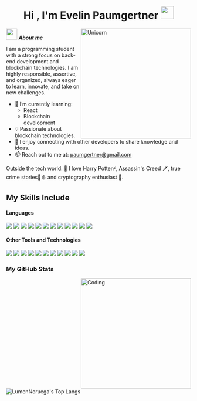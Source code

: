 <h1 align="center"><b>Hi , I'm Evelin Paumgertner </b><img src="https://media.giphy.com/media/hvRJCLFzcasrR4ia7z/giphy.gif" width="35"></h1>
<!--  -->
<img align="right" width=300px alt="Unicorn" src="https://media4.giphy.com/media/v1.Y2lkPTc5MGI3NjExODJuNDI0ZzZwcmJlOG1zb29iMGQ5cXZpaWFvYXNuZ2pjcnIwbG9qaiZlcD12MV9pbnRlcm5hbF9naWZfYnlfaWQmY3Q9Zw/6ib6KPmkeAjDTxMxij/giphy.gif" />

<img src="https://media.giphy.com/media/ObNTw8Uzwy6KQ/giphy.gif" width="30px">&nbsp;***About me***

I am a programming student with a strong focus on back-end development and blockchain technologies. I am highly responsible, assertive, and organized, always eager to learn, innovate, and take on new challenges.

- 🌱 I’m currently learning:
  - React
  - Blockchain development
- 💡 Passionate about blockchain technologies.
- 🤝 I enjoy connecting with other developers to share knowledge and ideas.
- 📫 Reach out to me at: paumgertner@gmail.com

Outside the tech world:
💜 I love Harry Potter⚡️, Assassin's Creed 🗡️, true crime stories🔪🩸 and cryptography enthusiast 🔐.

## My Skills Include

<h4> Languages </h4>
<span> 
  <img src= "https://img.shields.io/badge/Solidity-%23363636.svg?style=for-the-badge&logo=solidity&logoColor=white">
  <img src="https://img.shields.io/badge/Java-ED8B00?style=for-the-badge&logo=java&logoColor=white">
  <img src="https://img.shields.io/badge/python-3670A0?style=for-the-badge&logo=python&logoColor=ffdd54">
  <img src= "https://img.shields.io/badge/c++-%2300599C.svg?style=for-the-badge&logo=c%2B%2B&logoColor=white">
  <img src="https://img.shields.io/badge/JavaScript-F7DF1E?style=for-the-badge&logo=javascript&logoColor=black">
  <img src="https://img.shields.io/badge/C-00599C?style=for-the-badge&logo=c&logoColor=white">
  <img src= "https://img.shields.io/badge/c%23-%23239120.svg?style=for-the-badge&logo=csharp&logoColor=white">
  
  
  
  <img src= "https://img.shields.io/badge/yaml-%23ffffff.svg?style=for-the-badge&logo=yaml&logoColor=151515">
  <img src= "https://img.shields.io/badge/PowerShell-%235391FE.svg?style=for-the-badge&logo=powershell&logoColor=white">
  <img src= "https://img.shields.io/badge/dart-%230175C2.svg?style=for-the-badge&logo=dart&logoColor=white">
  <img src="https://img.shields.io/badge/HTML5-E34F26?style=for-the-badge&logo=html5&logoColor=white">
  <img src="https://img.shields.io/badge/CSS3-1572B6?style=for-the-badge&logo=css3&logoColor=white">
 


</span>


<h4> Other Tools and Technologies </h4>
<span>
  <img src="https://img.shields.io/badge/Git-F05032?style=for-the-badge&logo=git&logoColor=white">
  <img src="https://img.shields.io/badge/bitcoin-2F3134?style=for-the-badge&logo=bitcoin&logoColor=white">
  <img src="https://img.shields.io/badge/Chainlink-375BD2?style=for-the-badge&logo=Chainlink&logoColor=white">
  <img src="https://img.shields.io/badge/web3.js-F16822?style=for-the-badge&logo=web3.js&logoColor=white">
  <img src="https://img.shields.io/badge/Ethereum-3C3C3D?style=for-the-badge&logo=Ethereum&logoColor=white">
  <img src= "https://img.shields.io/badge/spring-%236DB33F.svg?style=for-the-badge&logo=spring&logoColor=white">
  <img src="https://img.shields.io/badge/MySQL-00000F?style=for-the-badge&logo=mysql&logoColor=white">
  <img src= "https://img.shields.io/badge/NPM-%23CB3837.svg?style=for-the-badge&logo=npm&logoColor=white">
  <img src= "https://img.shields.io/badge/node.js-6DA55F?style=for-the-badge&logo=node.js&logoColor=white"> 
  <img src= "https://img.shields.io/badge/docker-%230db7ed.svg?style=for-the-badge&logo=docker&logoColor=white">
  <img src= "https://img.shields.io/badge/Postman-FF6C37?style=for-the-badge&logo=postman&logoColor=white">

<!--  
<img src="https://img.shields.io/badge/Gmail-D14836?style=for-the-badge&logo=gmail&logoColor=white">  
<img src="https://img.shields.io/badge/Discord-%235865F2.svg?style=for-the-badge&logo=discord&logoColor=white">  
<img src="https://img.shields.io/badge/linkedin-%230077B5.svg?style=for-the-badge&logo=linkedin&logoColor=white">  
-->

</span>

<h3>My GitHub Stats</h3>
<img align="right" alt="Coding" width="300" src="https://media4.giphy.com/media/v1.Y2lkPTc5MGI3NjExMDA5dTdkYmVjZTBidHN3cGt5ZHB4YXRycDFzODZtcXFjejc2dWc2OCZlcD12MV9pbnRlcm5hbF9naWZfYnlfaWQmY3Q9Zw/QDjpIL6oNCVZ4qzGs7/giphy.gif" >
<br>


![LumenNoruega's Top Langs](https://github-readme-stats.vercel.app/api/top-langs/?username=LumenNoruega&theme=tokyonight&layout=compact)







